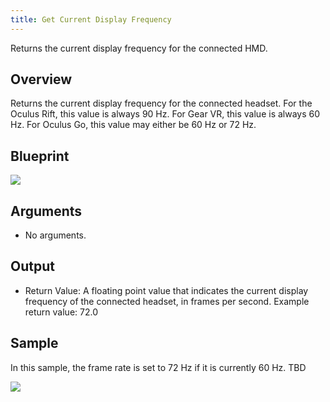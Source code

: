 ```yaml
---
title: Get Current Display Frequency
---
```


Returns the current display frequency for the connected HMD.

## Overview

Returns the current display frequency for the connected headset. For the Oculus Rift, this value is always 90 Hz. For Gear VR, this value is always 60 Hz. For Oculus Go, this value may either be 60 Hz or 72 Hz.

## Blueprint

![](/images/documentationunreallatestconceptsunreal-blueprints-get-current-display-frequency-0.png)

## Arguments

* No arguments.


## Output

* Return Value: A floating point value that indicates the current display frequency of the connected headset, in frames per second. Example return value: 72.0


## Sample

In this sample, the frame rate is set to 72 Hz if it is currently 60 Hz. TBD

![](/images/documentationunreallatestconceptsunreal-blueprints-get-current-display-frequency-1.png)
